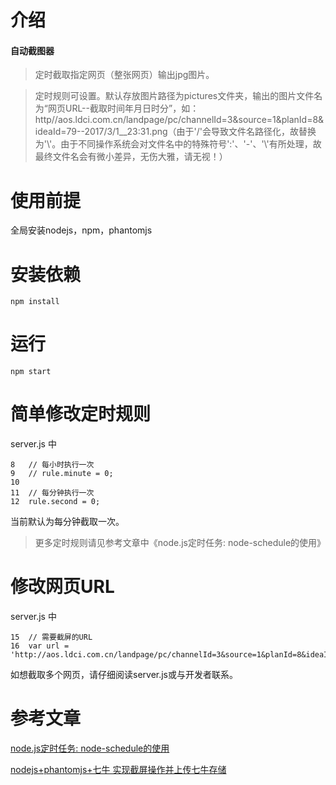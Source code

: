 # 介绍

#### 自动截图器

>定时截取指定网页（整张网页）输出jpg图片。

>定时规则可设置。默认存放图片路径为pictures文件夹，输出的图片文件名为“网页URL--截取时间年月日时分”，如：http//aos.ldci.com.cn/landpage/pc/channelId=3&source=1&planId=8&ideaId=79--2017/3/1__23:31.png（由于'/'会导致文件名路径化，故替换为'\\'。由于不同操作系统会对文件名中的特殊符号':'、'-'、'\\'有所处理，故最终文件名会有微小差异，无伤大雅，请无视！）

# 使用前提
全局安装nodejs，npm，phantomjs

# 安装依赖

```
npm install
```

# 运行

```
npm start
```

# 简单修改定时规则
server.js 中
```
8   // 每小时执行一次
9   // rule.minute = 0;
10
11  // 每分钟执行一次
12  rule.second = 0;
```
当前默认为每分钟截取一次。

>更多定时规则请见参考文章中《node.js定时任务: node-schedule的使用》

# 修改网页URL
server.js 中
```
15  // 需要截屏的URL
16  var url = 'http://aos.ldci.com.cn/landpage/pc/channelId=3&source=1&planId=8&ideaId=79';
```
如想截取多个网页，请仔细阅读server.js或与开发者联系。

# 参考文章

[node.js定时任务: node-schedule的使用](http://www.cnblogs.com/ajun/p/3548259.html)

[nodejs+phantomjs+七牛 实现截屏操作并上传七牛存储](http://www.bubuko.com/infodetail-1574842.html)